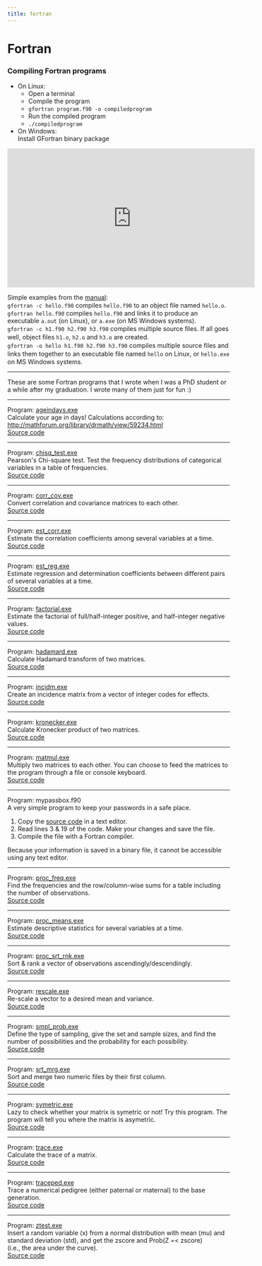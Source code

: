 ```yaml
---
title: fortran
---
```


# Fortran

### Compiling Fortran programs

* On Linux:  
   * Open a terminal  
   * Compile the program  
   * `gfortran program.f90 -o compiledprogram`  
   * Run the compiled program  
   * `./compiledprogram`  
* On Windows:  
  Install GFortran binary package

<iframe width="560" height="315" src="https://www.youtube.com/embed/oVfAU1ziOjg" frameborder="0" allow="autoplay; encrypted-media" allowfullscreen></iframe>  

Simple examples from the <a href="http://ftp.g95.org/G95Manual.pdf" target="_blank">manual</a>:  
`gfortran -c hello.f90` compiles `hello.f90` to an object ﬁle named `hello.o`.  
`gfortran hello.f90` compiles `hello.f90` and links it to produce an executable `a.out` (on Linux), or `a.exe` (on MS Windows systems).  
`gfortran -c h1.f90 h2.f90 h3.f90` compiles multiple source ﬁles. If all goes well, object ﬁles `h1.o`, `h2.o` and `h3.o` are created.  
`gfortran -o hello h1.f90 h2.f90 h3.f90` compiles multiple source ﬁles and links them together to an executable ﬁle named `hello` on Linux, or `hello.exe` on MS Windows systems.

---

These are some Fortran programs that I wrote when I was a PhD student or a while after my graduation. I wrote many of them just for fun :)

---

Program: <a href="https://app.box.com/s/tmrlpn35tb2j5vm39ip5" target="_blank">ageindays.exe</a>  
Calculate your age in days! Calculations according to: <a href="http://mathforum.org/library/drmath/view/59234.html" target="_blank">http://mathforum.org/library/drmath/view/59234.html</a>  
<a href="https://gist.github.com/nilforooshan/c4b7c3b54f2ee0c5d88e6bbf2ffad0bc" target="_blank">Source code</a>

---

Program: <a href="https://app.box.com/s/8joiq7nj8nbbretsznuv" target="_blank">chisq_test.exe</a>  
Pearson's Chi-square test. Test the frequency distributions of categorical variables in a table of frequencies.  
<a href="https://gist.github.com/nilforooshan/61caac472ba2c3f309f19b7b56eb94d1" target="_blank">Source code</a>

---

Program: <a href="https://app.box.com/s/ybb2bgrl523h96fivxhe" target="_blank">corr_cov.exe</a>  
Convert correlation and covariance matrices to each other.  
<a href="https://gist.github.com/nilforooshan/953b5742b1acbda05abf634903ecc039" target="_blank">Source code</a>

---

Program: <a href="https://app.box.com/s/cafmo544xd9j4djmfkb3" target="_blank">est_corr.exe</a>  
Estimate the correlation coefficients among several variables at a time.  
<a href="https://gist.github.com/nilforooshan/9592379f6faac33a316531c5ae3e511a" target="_blank">Source code</a>

---

Program: <a href="https://app.box.com/s/q3lclza64szqef42oiqg" target="_blank">est_reg.exe</a>  
Estimate regression and determination coefficients between different pairs of several variables at a time.  
<a href="https://gist.github.com/nilforooshan/a993160b4d98acb0fc3cb54c653ad703" target="_blank">Source code</a>

---

Program: <a href="https://app.box.com/s/kz1yip8imk7mb44usqfd" target="_blank">factorial.exe</a>  
Estimate the factorial of full/half-integer positive, and half-integer negative values.  
<a href="https://gist.github.com/nilforooshan/d534c4217db81d9731a12311c7f93767" target="_blank">Source code</a>

---

Program: <a href="https://app.box.com/s/6g92k0qiw9ccho9nxpn8" target="_blank">hadamard.exe</a>  
Calculate Hadamard transform of two matrices.  
<a href="https://gist.github.com/nilforooshan/2b7480c4e1de37c43343a59276e78627" target="_blank">Source code</a>

---

Program: <a href="https://app.box.com/s/mr5nk4to1dvbxc5g1z28" target="_blank">incidm.exe</a>  
Create an incidence matrix from a vector of integer codes for effects.  
<a href="https://gist.github.com/nilforooshan/00680e54490775e3c8de2189a7eb06db" target="_blank">Source code</a>

---

Program: <a href="https://app.box.com/s/dcrf058kzvivwbtpua0b" target="_blank">kronecker.exe</a>  
Calculate Kronecker product of two matrices.  
<a href="https://gist.github.com/nilforooshan/b8a6abb097c8a95cd35b1a2592f01252" target="_blank">Source code</a>

---

Program: <a href="https://app.box.com/s/ll64ip5ln7vrz59rid2z" target="_blank">matmul.exe</a>  
Multiply two matrices to each other. You can choose to feed the matrices to the program through a file or console keyboard.  
<a href="https://gist.github.com/nilforooshan/f29640fa4b94f03e275a58b60c3a5491" target="_blank">Source code</a>

---

Program: mypassbox.f90  
A very simple program to keep your passwords in a safe place.

1. Copy the <a href="https://gist.github.com/nilforooshan/f18a0aea9f996e327282bf33cb0f8420" target="_blank">source code</a> in a text editor.  
2. Read lines 3 & 19 of the code. Make your changes and save the file.  
3. Compile the file with a Fortran compiler.  

Because your information is saved in a binary file, it cannot be accessible using any text editor.

---

Program: <a href="https://app.box.com/s/dgsfpe6b24txult702sf" target="_blank">proc_freq.exe</a>  
Find the frequencies and the row/column-wise sums for a table including the number of observations.  
<a href="https://gist.github.com/nilforooshan/5e1b4fc1be780b782ad38d08e7d17852" target="_blank">Source code</a>

---

Program: <a href="https://app.box.com/s/pacmua4nieh7xonoiejf" target="_blank">proc_means.exe</a>  
Estimate descriptive statistics for several variables at a time.  
<a href="https://gist.github.com/nilforooshan/84de9568fc37273aa59549677987d12a" target="_blank">Source code</a>

---

Program: <a href="https://app.box.com/s/b9txkcc3o6b414yv6dqt" target="_blank">proc_srt_rnk.exe</a>  
Sort & rank a vector of observations ascendingly/descendingly.  
<a href="https://gist.github.com/nilforooshan/2b7ad5ede8c34cd93a63425ae5f69b8c" target="_blank">Source code</a>[]()

---

Program: <a href="https://app.box.com/s/c930dfqttjarmieo1trt" target="_blank">rescale.exe</a>  
Re-scale a vector to a desired mean and variance.  
<a href="https://gist.github.com/nilforooshan/18477e6d0b0e590096e879091e4d09b0" target="_blank">Source code</a>

---

Program: <a href="https://app.box.com/s/a8kg00gzomda2sosl9x3" target="_blank">smpl_prob.exe</a>  
Define the type of sampling, give the set and sample sizes, and find the number of possibilities and the probability for each possibility.  
<a href="https://gist.github.com/nilforooshan/b22419e8d6c87f418f74486eaa6a8cb5" target="_blank">Source code</a>

---

Program: <a href="https://app.box.com/s/y12ogjosneiecv9g3faz" target="_blank">srt_mrg.exe</a>  
Sort and merge two numeric files by their first column.  
<a href="https://gist.github.com/nilforooshan/2a42ff4c6554ba707076197325e7a5ef" target="_blank">Source code</a>

---

Program: <a href="https://app.box.com/s/encxtxtbdmnebf3u6nbo" target="_blank">symetric.exe</a>  
Lazy to check whether your matrix is symetric or not! Try this program. The program will tell you where the matrix is asymetric.  
<a href="https://gist.github.com/nilforooshan/2ea207be89dec47bb6c49d6ec517e3a6" target="_blank">Source code</a>

---

Program: <a href="https://app.box.com/s/nr1uimkjj88au7c17buq" target="_blank">trace.exe</a>  
Calculate the trace of a matrix.  
<a href="https://gist.github.com/nilforooshan/9f813f365925a9d9e2425be428ff3d49" target="_blank">Source code</a>

---

Program: <a href="https://app.box.com/s/skrmbztmx0homsynz6ui" target="_blank">traceped.exe</a>  
Trace a numerical pedigree (either paternal or maternal) to the base generation.  
<a href="https://gist.github.com/nilforooshan/9bd722738fbb380b0bb80361b2275a32" target="_blank">Source code</a>

---

Program: <a href="https://app.box.com/s/mhh3pxyn02o6env3bu4h" target="_blank">ztest.exe</a>  
Insert a random variable (x) from a normal distribution with mean (mu) and standard deviation (std), and get the zscore and Prob(Z =< zscore)  
(i.e., the area under the curve).  
<a href="https://gist.github.com/nilforooshan/bc7f2d5a39273a3a96a4d4b4f7267a7a" target="_blank">Source code</a>
